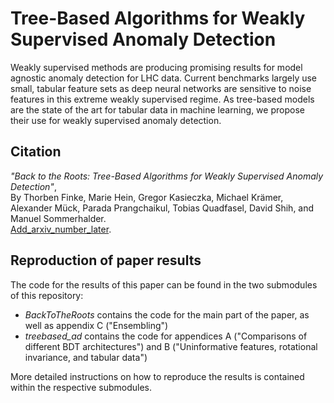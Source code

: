 # Tree-Based Algorithms for Weakly Supervised Anomaly Detection

Weakly supervised methods are producing promising results for model agnostic anomaly detection for LHC data. Current benchmarks largely use small, tabular feature sets as deep neural networks are sensitive to noise features in this extreme weakly supervised regime. As tree-based models are the state of the art for tabular data in machine learning, we propose their use for weakly supervised anomaly detection. 

## Citation

*"Back to the Roots: Tree-Based Algorithms for Weakly Supervised Anomaly Detection"*,  
By Thorben Finke, Marie Hein, Gregor Kasieczka, Michael Krämer, Alexander Mück, Parada Prangchaikul, Tobias Quadfasel, David Shih, and Manuel Sommerhalder. <br>
[Add_arxiv_number_later]( 	
https://doi.org/10.1103/PhysRevD.106.055006). 


## Reproduction of paper results

The code for the results of this paper can be found in the two submodules of this repository: 

- *BackToTheRoots* contains the code for the main part of the paper, as well as appendix C ("Ensembling")
- *treebased_ad* contains the code for appendices A ("Comparisons of different BDT architectures") and B ("Uninformative features, rotational
invariance, and tabular data")

More detailed instructions on how to reproduce the results is contained within the respective submodules. 